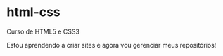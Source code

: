 # html-css
 Curso de HTML5 e CSS3
 
 Estou aprendendo a criar sites e agora vou gerenciar meus repositórios!